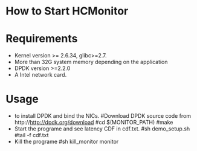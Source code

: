 # How to Start HCMonitor
# Requirements
* Kernel version >= 2.6.34, glibc>=2.7.
* More than 32G system memory depending on the application
* DPDK version >=2.2.0
* A Intel network card.

# Usage
- to install DPDK and bind the NICs.
#Download DPDK source code from http://http://dpdk.org/download
#cd $(MONITOR_PATH)
#make
- Start the programe and see latency CDF in cdf.txt.
#sh demo_setup.sh 
#tail -f cdf.txt
- Kill the programe
#sh kill_monitor monitor 

